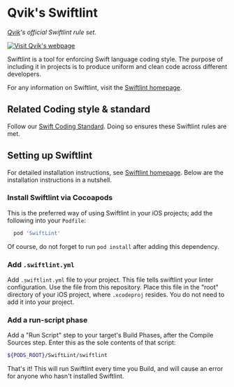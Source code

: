 # Qvik's Swiftlint

*[Qvik](http://qvik.fi/en/)'s official Swiftlint rule set.*

[![Visit Qvik's webpage](http://qvik.fi/wp-content/uploads/2015/02/qvik_logo_black_210x120.png)](http://qvik.fi/en/)

Swiftlint is a tool for enforcing Swift language coding style. The purpose of including it in projects is to produce uniform and clean code across different developers.

For any information on Swiftlint, visit the [Swiftlint homepage](https://github.com/realm/SwiftLint).

## Related Coding style & standard

Follow our [Swift Coding Standard](https://github.com/qvik/swift). Doing so ensures these Swiftlint rules are met.

## Setting up Swiftlint

For detailed installation instructions, see [Swiftlint homepage](https://github.com/realm/SwiftLint). Below are the installation instructions in a nutshell.

### Install Swiftlint via Cocoapods

This is the preferred way of using Swiftlint in your iOS projects; add the following into your `Podfile`:

```sh
  pod 'SwiftLint'
```

Of course, do not forget to run `pod install` after adding this dependency.

### Add `.swiftlint.yml`

Add `.swiftlint.yml` file to your project. This file tells swiftlint your linter configuration. Use the file from this repository. Place this file in the "root" directory of your iOS project, where `.xcodeproj` resides. You do not need to add it into your project.

### Add a run-script phase

Add a "Run Script" step to your target's Build Phases, after the Compile Sources step. Enter this as the sole contents of that script:
```sh
${PODS_ROOT}/SwiftLint/swiftlint
```

That's it! This will run Swiftlint every time you Build, and will cause an error for anyone who hasn't installed Swiftlint. 

